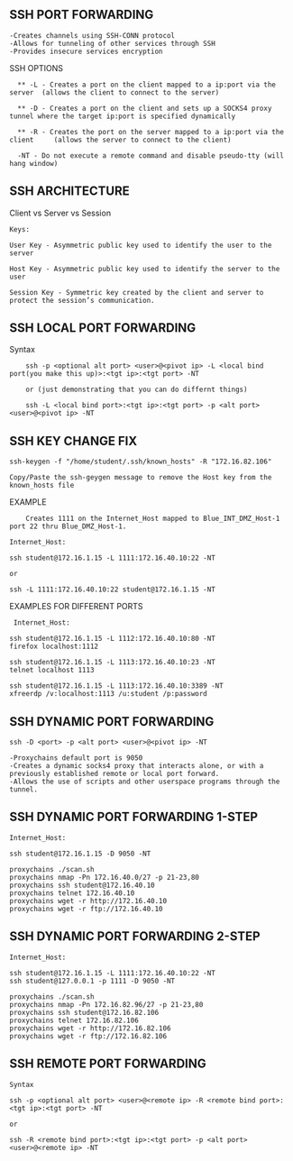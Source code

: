 ## SSH PORT FORWARDING
    -Creates channels using SSH-CONN protocol
    -Allows for tunneling of other services through SSH
    -Provides insecure services encryption  

SSH OPTIONS
      
      ** -L - Creates a port on the client mapped to a ip:port via the server  (allows the client to connect to the server)

      ** -D - Creates a port on the client and sets up a SOCKS4 proxy tunnel where the target ip:port is specified dynamically

      ** -R - Creates the port on the server mapped to a ip:port via the client     (allows the server to connect to the client)

      -NT - Do not execute a remote command and disable pseudo-tty (will hang window)

 ##  SSH ARCHITECTURE

Client vs Server vs Session

    Keys:

    User Key - Asymmetric public key used to identify the user to the server

    Host Key - Asymmetric public key used to identify the server to the user

    Session Key - Symmetric key created by the client and server to protect the session’s communication.       
     
## SSH LOCAL PORT FORWARDING
Syntax

        ssh -p <optional alt port> <user>@<pivot ip> -L <local bind port(you make this up)>:<tgt ip>:<tgt port> -NT

        or (just demonstrating that you can do differnt things)

        ssh -L <local bind port>:<tgt ip>:<tgt port> -p <alt port> <user>@<pivot ip> -NT

## SSH KEY CHANGE FIX

    ssh-keygen -f "/home/student/.ssh/known_hosts" -R "172.16.82.106"
    
    Copy/Paste the ssh-geygen message to remove the Host key from the known_hosts file
EXAMPLE
        
        Creates 1111 on the Internet_Host mapped to Blue_INT_DMZ_Host-1 port 22 thru Blue_DMZ_Host-1.

    Internet_Host:
    
    ssh student@172.16.1.15 -L 1111:172.16.40.10:22 -NT

    or

    ssh -L 1111:172.16.40.10:22 student@172.16.1.15 -NT
 EXAMPLES FOR DIFFERENT PORTS
     
     Internet_Host:

    ssh student@172.16.1.15 -L 1112:172.16.40.10:80 -NT
    firefox localhost:1112
    
    ssh student@172.16.1.15 -L 1113:172.16.40.10:23 -NT
    telnet localhost 1113

    ssh student@172.16.1.15 -L 1113:172.16.40.10:3389 -NT
    xfreerdp /v:localhost:1113 /u:student /p:password

## SSH DYNAMIC PORT FORWARDING

    ssh -D <port> -p <alt port> <user>@<pivot ip> -NT
    
    -Proxychains default port is 9050
    -Creates a dynamic socks4 proxy that interacts alone, or with a previously established remote or local port forward.
    -Allows the use of scripts and other userspace programs through the tunnel.
    
  ## SSH DYNAMIC PORT FORWARDING 1-STEP
    Internet_Host:

    ssh student@172.16.1.15 -D 9050 -NT

    proxychains ./scan.sh
    proxychains nmap -Pn 172.16.40.0/27 -p 21-23,80
    proxychains ssh student@172.16.40.10
    proxychains telnet 172.16.40.10
    proxychains wget -r http://172.16.40.10
    proxychains wget -r ftp://172.16.40.10  

## SSH DYNAMIC PORT FORWARDING 2-STEP
    Internet_Host:
   
    ssh student@172.16.1.15 -L 1111:172.16.40.10:22 -NT
    ssh student@127.0.0.1 -p 1111 -D 9050 -NT

    proxychains ./scan.sh
    proxychains nmap -Pn 172.16.82.96/27 -p 21-23,80
    proxychains ssh student@172.16.82.106
    proxychains telnet 172.16.82.106
    proxychains wget -r http://172.16.82.106
    proxychains wget -r ftp://172.16.82.106

## SSH REMOTE PORT FORWARDING

    Syntax

    ssh -p <optional alt port> <user>@<remote ip> -R <remote bind port>:<tgt ip>:<tgt port> -NT

    or

    ssh -R <remote bind port>:<tgt ip>:<tgt port> -p <alt port> <user>@<remote ip> -NT

